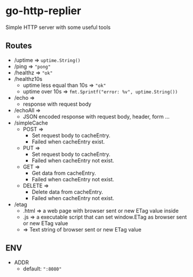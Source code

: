# go-http-replier
Simple HTTP server with some useful tools

## Routes

* /uptime => `uptime.String()`
* /ping => `"pong"`
* /healthz => `"ok"`
* /healthz10s
    * uptime less equal than 10s => `"ok"`
    * uptime over 10s => `fmt.Sprintf("error: %v", uptime.String())`
* /echo =>
    * response with request body
* /echoAll =>
    * JSON encoded response with request body, header, form ...
* /simpleCache
    * POST =>
        * Set request body to cacheEntry.
        * Failed when cacheEntry exist.
    * PUT =>
        * Set request body to cacheEntry.
        * Failed when cacheEntry not exist.
    * GET =>
        * Get data from cacheEntry.
        * Failed when cacheEntry not exist.
    * DELETE =>
        * Delete data from cacheEntry.
        * Failed when cacheEntry not exist.
* /etag
    * .html => a web page with browser sent or new ETag value inside
    * .js => a executable script that can set window.ETag as browser sent or new ETag value
    * => Text string of browser sent or new ETag value

## ENV

* ADDR
    * default: `":8080"`
